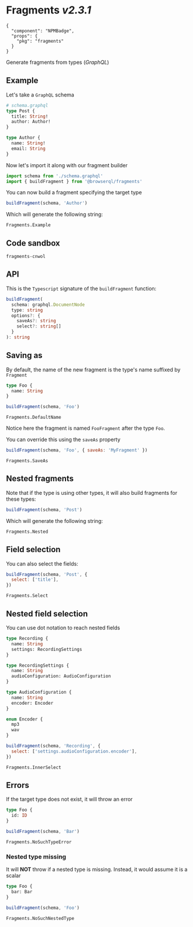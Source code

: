 # Fragments _v2.3.1_

```component
{
  "component": "NPMBadge",
  "props": {
    "pkg": "fragments"
  }
}
```

Generate fragments from types (_GraphQL_)

## Example

Let's take a `GraphQL` schema

```graphql
# schema.graphql
type Post {
  title: String!
  author: Author!
}

type Author {
  name: String!
  email: String
}
```

Now let's import it along with our fragment builder

```javascript
import schema from './schema.graphql'
import { buildFragment } from '@browserql/fragments'
```

You can now build a fragment specifying the target type

```javascript
buildFragment(schema, 'Author')
```

Which will generate the following string:

```snapshot
Fragments.Example
```

## Code sandbox

```sandbox
fragments-cnwol
```

## API

This is the `Typescript` signature of the `buildFragment` function:

```typescript
buildFragment(
  schema: graphql.DocumentNode
  type: string
  options?: {
    saveAs?: string
    select?: string[]
  }
): string
```

## Saving as

By default, the name of the new fragment is the type's name suffixed by `Fragment`

```graphql
type Foo {
  name: String
}
```

```javascript
buildFragment(schema, 'Foo')
```

```snapshot
Fragments.DefaultName
```

Notice here the fragment is named `FooFragment` after the type `Foo`.

You can override this using the `saveAs` property

```javascript
buildFragment(schema, 'Foo', { saveAs: 'MyFragment' })
```

```snapshot
Fragments.SaveAs
```

## Nested fragments

Note that if the type is using other types, it will also build fragments for these types:

```javascript
buildFragment(schema, 'Post')
```

Which will generate the following string:

```snapshot
Fragments.Nested
```

## Field selection

You can also select the fields:

```javascript
buildFragment(schema, 'Post', {
  select: ['title'],
})
```

```snapshot
Fragments.Select
```

## Nested field selection

You can use dot notation to reach nested fields

```graphql
type Recording {
  name: String
  settings: RecordingSettings
}

type RecordingSettings {
  name: String
  audioConfiguration: AudioConfiguration
}

type AudioConfiguration {
  name: String
  encoder: Encoder
}

enum Encoder {
  mp3
  wav
}
```

```javascript
buildFragment(schema, 'Recording', {
  select: ['settings.audioConfiguration.encoder'],
})
```

```snapshot
Fragments.InnerSelect
```

## Errors

If the target type does not exist, it will throw an error

```graphql
type Foo {
  id: ID
}
```

```javascript
buildFragment(schema, 'Bar')
```

```snapshot
Fragments.NoSuchTypeError
```

### Nested type missing

It will **NOT** throw if a nested type is missing. Instead, it would assume it is a scalar

```graphql
type Foo {
  bar: Bar
}
```

```javascript
buildFragment(schema, 'Foo')
```

```snapshot
Fragments.NoSuchNestedType
```
